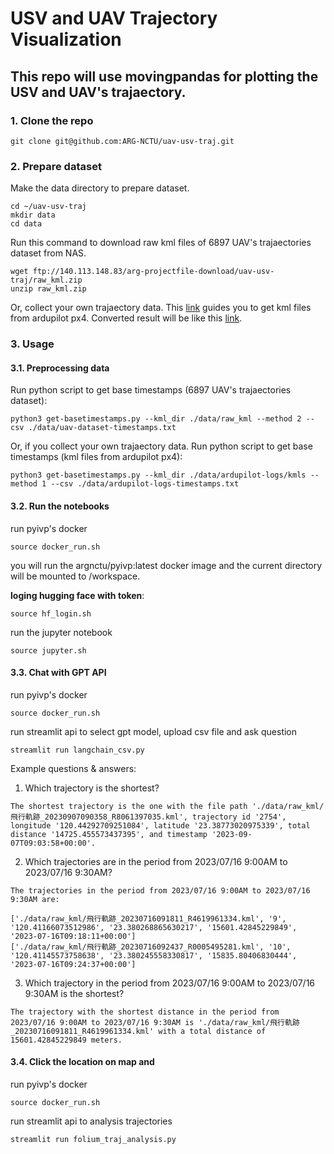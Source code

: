 # USV and UAV Trajectory Visualization
## This repo will use **movingpandas** for plotting the USV and UAV's trajaectory.

### 1. Clone the repo
```
git clone git@github.com:ARG-NCTU/uav-usv-traj.git
```

### 2. Prepare dataset
Make the data directory to prepare dataset.
```
cd ~/uav-usv-traj
mkdir data
cd data
```

Run this command to download raw kml files of 6897 UAV's trajaectories dataset from NAS.
```
wget ftp://140.113.148.83/arg-projectfile-download/uav-usv-traj/raw_kml.zip
unzip raw_kml.zip
```

Or, collect your own trajaectory data. This [link](https://docs.google.com/document/d/1mWLEjzz1vDetMLI1GxP4AXXHkgWak5V9Ur3kOQ9WKCw/edit?usp=sharing) guides you to get kml files from ardupilot px4. Converted result will be like this [link](http://gofile.me/773h8/XKIs8EA2K). 

### 3. Usage
#### 3.1. Preprocessing data
Run python script to get base timestamps (6897 UAV's trajaectories dataset):
```
python3 get-basetimestamps.py --kml_dir ./data/raw_kml --method 2 --csv ./data/uav-dataset-timestamps.txt
```
Or, if you collect your own trajaectory data. Run python script to get base timestamps (kml files from ardupilot px4):
```
python3 get-basetimestamps.py --kml_dir ./data/ardupilot-logs/kmls --method 1 --csv ./data/ardupilot-logs-timestamps.txt
```

#### 3.2. Run the notebooks 
run pyivp's docker 
```
source docker_run.sh
```
you will run the argnctu/pyivp:latest docker image and the current directory will be mounted to /workspace.

**loging hugging face with token**: 
```
source hf_login.sh
```

run the jupyter notebook
```
source jupyter.sh
```

#### 3.3. Chat with GPT API
run pyivp's docker 
```
source docker_run.sh
```

run streamlit api to select gpt model, upload csv file and ask question
```
streamlit run langchain_csv.py
```

Example questions & answers:

1. Which trajectory is the shortest?
```
The shortest trajectory is the one with the file path './data/raw_kml/飛行軌跡_20230907090358_R8061397035.kml', trajectory id '2754', longitude '120.44292709251084', latitude '23.38773020975339', total distance '14725.455573437395', and timestamp '2023-09-07T09:03:58+00:00'.
```


2. Which trajectories are in the period from 2023/07/16 9:00AM to 2023/07/16 9:30AM?
```
The trajectories in the period from 2023/07/16 9:00AM to 2023/07/16 9:30AM are:

['./data/raw_kml/飛行軌跡_20230716091811_R4619961334.kml', '9', '120.41166073512986', '23.380268865630217', '15601.42845229849', '2023-07-16T09:18:11+00:00']
['./data/raw_kml/飛行軌跡_20230716092437_R0005495281.kml', '10', '120.41145573758638', '23.380245558330817', '15835.80406830444', '2023-07-16T09:24:37+00:00']
```


3. Which trajectory in the period from 2023/07/16 9:00AM to 2023/07/16 9:30AM is the shortest?
```
The trajectory with the shortest distance in the period from 2023/07/16 9:00AM to 2023/07/16 9:30AM is './data/raw_kml/飛行軌跡_20230716091811_R4619961334.kml' with a total distance of 15601.42845229849 meters.
```

#### 3.4. Click the location on map and
run pyivp's docker 
```
source docker_run.sh
```

run streamlit api to analysis trajectories
```
streamlit run folium_traj_analysis.py
```